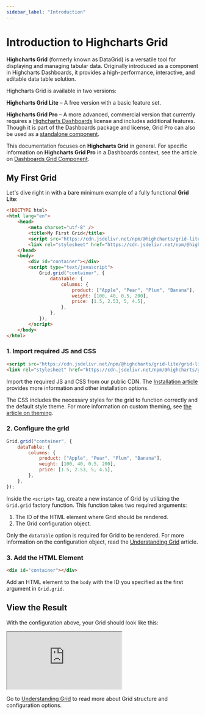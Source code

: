 ```yaml
---
sidebar_label: "Introduction"
---
```


# Introduction to Highcharts Grid

**Highcharts Grid** (formerly known as DataGrid) is a versatile tool for displaying and managing tabular data. Originally introduced as a component in Highcharts Dashboards, it provides a high-performance, interactive, and editable data table solution.

Highcharts Grid is available in two versions:

**Highcharts Grid Lite** – A free version with a basic feature set.

**Highcharts Grid Pro** – A more advanced, commercial version that currently requires a [Highcharts Dashboards](https://www.highcharts.com/docs/dashboards/grid-component) license and includes additional features. Though it is part of the Dashboards package and license, Grid Pro can also be used as a [standalone component](https://www.highcharts.com/docs/dashboards/grid-standalone).

This documentation focuses on **Highcharts Grid** in general. For specific information on **Highcharts Grid Pro** in a Dashboards context, see the article on [Dashboards Grid Component](https://www.highcharts.com/docs/dashboards/grid-component).

## My First Grid

Let's dive right in with a bare minimum example of a fully functional **Grid Lite**:

```html
<!DOCTYPE html>
<html lang="en">
    <head>
        <meta charset="utf-8" />
        <title>My First Grid</title>
        <script src="https://cdn.jsdelivr.net/npm/@highcharts/grid-lite/grid-lite.js"></script>
        <link rel="stylesheet" href="https://cdn.jsdelivr.net/npm/@highcharts/grid-lite/css/grid.css" />
    </head>
    <body>
        <div id="container"></div>
        <script type="text/javascript">
            Grid.grid("container", {
                dataTable: {
                    columns: {
                        product: ["Apple", "Pear", "Plum", "Banana"],
                        weight: [100, 40, 0.5, 200],
                        price: [1.5, 2.53, 5, 4.5],
                    },
                },
            });
        </script>
    </body>
</html>
```

### 1. Import required JS and CSS

```html
<script src="https://cdn.jsdelivr.net/npm/@highcharts/grid-lite/grid-lite.js"></script>
<link rel="stylesheet" href="https://cdn.jsdelivr.net/npm/@highcharts/grid-lite/css/grid.css" />
```

Import the required JS and CSS from our public CDN. The [Installation article](https://www.highcharts.com/docs/grid/installation) provides more information and other installation options.

The CSS includes the necessary styles for the grid to function correctly and the default style theme. For more information on custom theming, see [the article on theming](https://www.highcharts.com/docs/grid/theming/theming).

### 2. Configure the grid

```js
Grid.grid("container", {
    dataTable: {
        columns: {
            product: ["Apple", "Pear", "Plum", "Banana"],
            weight: [100, 40, 0.5, 200],
            price: [1.5, 2.53, 5, 4.5],
        },
    },
});
```

Inside the `<script>` tag, create a new instance of Grid by utilizing the `Grid.grid` factory function. This function takes two required arguments:

1. The ID of the HTML element where Grid should be rendered.
2. The Grid configuration object.

Only the `dataTable` option is required for Grid to be rendered. For more information on the configuration object, read the [Understanding Grid](https://www.highcharts.com/docs/grid/understanding-grid) article.

### 3. Add the HTML Element

```html
<div id="container"></div>
```

Add an HTML element to the `body` with the ID you specified as the first argument in `Grid.grid`.

## View the Result

With the configuration above, your Grid should look like this:

<iframe src="https://www.highcharts.com/samples/embed/grid/demo/your-first-grid?force-light-theme" allow="fullscreen"></iframe>

Go to [Understanding Grid](https://www.highcharts.com/docs/grid/understanding-grid) to read more about Grid structure and configuration options.
